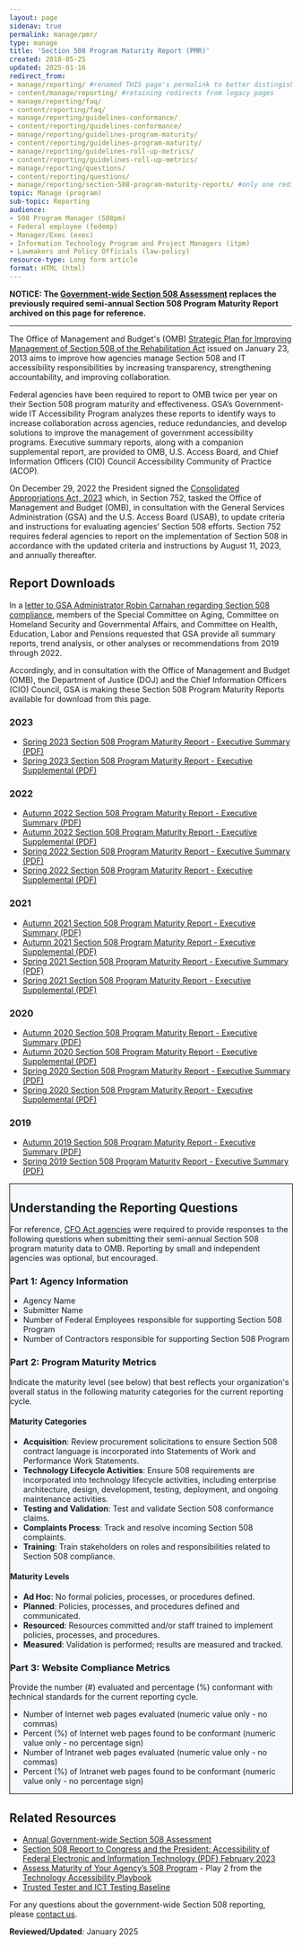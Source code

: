 ```yaml
---
layout: page
sidenav: true
permalink: manage/pmr/
type: manage
title: 'Section 508 Program Maturity Report (PMR)'
created: 2018-05-25
updated: 2025-01-16
redirect_from:
- manage/reporting/ #renamed THIS page's permalink to better distingish between Annual Section 508 Assessment
- content/manage/reporting/ #retaining redirects from legacy pages
- manage/reporting/faq/
- content/reporting/faq/
- manage/reporting/guidelines-conformance/
- content/reporting/guidelines-conformance/
- manage/reporting/guidelines-program-maturity/
- content/reporting/guidelines-program-maturity/
- manage/reporting/guidelines-roll-up-metrics/
- content/reporting/guidelines-roll-up-metrics/
- manage/reporting/questions/
- content/reporting/questions/
- manage/reporting/section-508-program-maturity-reports/ #only one redirect for this page, as there is no legacy page
topic: Manage (program)
sub-topic: Reporting
audience:
- 508 Program Manager (508pm)
- Federal employee (fedemp)
- Manager/Exec (exec)
- Information Technology Program and Project Managers (itpm)
- Lawmakers and Policy Officials (law-policy)
resource-type: Long form article
format: HTML (html)
---
```


**NOTICE: The [Government-wide Section 508 Assessment]({{site.baseurl}}/manage/section-508-assessment/) replaces the previously required semi-annual Section 508 Program Maturity Report archived on this page for reference.**

---

The Office of Management and Budget's (OMB) <a href="https://obamawhitehouse.archives.gov/sites/default/files/omb/procurement/memo/strategic-plan-508-compliance.pdf" target="_blank" target="_blank" class="usa-link--external">Strategic Plan for Improving Management of Section 508 of the Rehabilitation Act</a> issued on January 23, 2013 aims to improve how agencies manage Section 508 and IT accessibility responsibilities by increasing transparency, strengthening accountability, and improving collaboration.

Federal agencies have been required to report to OMB twice per year on their Section 508 program maturity and effectiveness. GSA’s Government-wide IT Accessibility Program analyzes these reports to identify ways to increase collaboration across agencies, reduce redundancies, and develop solutions to improve the management of government accessibility programs. Executive summary reports, along with a companion supplemental report, are provided to OMB, U.S. Access Board, and Chief Information Officers (CIO) Council Accessibility Community of Practice (ACOP).

On December 29, 2022 the President signed the <a href="https://www.appropriations.senate.gov/imo/media/doc/JRQ121922.PDF#page=651" target="_blank">Consolidated Appropriations Act, 2023</a> which, in Section 752, tasked the Office of Management and Budget (OMB), in consultation with the General Services Administration (GSA) and the U.S. Access Board (USAB), to update criteria and instructions for evaluating agencies’ Section 508 efforts.  Section 752 requires federal agencies to report on the implementation of Section 508 in accordance with the updated criteria and instructions by August 11, 2023, and annually thereafter.

## Report Downloads
In a <a href="https://www.aging.senate.gov/imo/media/doc/letter_to_gsa_administrator_robin_carnahan_re_section_508_compliance.pdf" target="_blank" target="_blank" class="usa-link--external">letter to GSA Administrator Robin Carnahan regarding Section 508 compliance</a>, members of the Special Committee on Aging, Committee on Homeland Security and Governmental Affairs, and Committee on Health, Education, Labor and Pensions requested that GSA provide all summary reports, trend analysis, or other analyses or recommendations from 2019 through 2022.

Accordingly, and in consultation with the Office of Management and Budget (OMB), the Department of Justice (DOJ) and the Chief Information Officers (CIO) Council, GSA is making these Section 508 Program Maturity Reports available for download from this page.

### 2023
* <a href="https://assets.section508.gov/assets/files/assessment/2019-2023/2023%20Spring%20Section%20508%20Program%20Maturity%20Report%20-%20Executive%20Summary.pdf" target="_blank" target="_blank" class="usa-link--external">Spring 2023 Section 508 Program Maturity Report - Executive Summary (PDF)</a>
* <a href="https://assets.section508.gov/assets/files/assessment/2019-2023/2023%20Spring%20Section%20508%20Program%20Maturity%20Report%20-%20Executive%20Supplemental.pdf" target="_blank" target="_blank" class="usa-link--external">Spring 2023 Section 508 Program Maturity Report - Executive Supplemental (PDF)</a>

### 2022
* <a href="https://assets.section508.gov/assets/files/assessment/2019-2023/2022%20Autumn%20Section%20508%20Program%20Maturity%20Report%20-%20Executive%20Summary.pdf" target="_blank" target="_blank" class="usa-link--external">Autumn 2022 Section 508 Program Maturity Report - Executive Summary (PDF)</a>
* <a href="https://assets.section508.gov/assets/files/assessment/2019-2023/2022%20Autumn%20Section%20508%20Program%20Maturity%20Report%20-%20Executive%20Supplemental.pdf" target="_blank" target="_blank" class="usa-link--external">Autumn 2022 Section 508 Program Maturity Report - Executive Supplemental (PDF)</a>
* <a href="https://assets.section508.gov/assets/files/assessment/2019-2023/2022%20Spring%20Section%20508%20Program%20Maturity%20Report%20-%20Executive%20Summary.pdf" target="_blank" target="_blank" class="usa-link--external">Spring 2022 Section 508 Program Maturity Report - Executive Summary (PDF)</a>
* <a href="https://assets.section508.gov/assets/files/assessment/2019-2023/2022%20Spring%20Section%20508%20Program%20Maturity%20Report%20-%20Executive%20Supplemental.pdf" target="_blank" target="_blank" class="usa-link--external">Spring 2022 Section 508 Program Maturity Report - Executive Supplemental (PDF)</a>

### 2021
* <a href="https://assets.section508.gov/assets/files/assessment/2019-2023/2021%20Autumn%20Section%20508%20Program%20Maturity%20Report%20-%20Executive%20Summary.pdf" target="_blank" target="_blank" class="usa-link--external">Autumn 2021 Section 508 Program Maturity Report - Executive Summary (PDF)</a>
* <a href="https://assets.section508.gov/assets/files/assessment/2019-2023/2021%20Autumn%20section%20508%20Program%20Maturity%20Report%20-%20Executive%20Supplemental.pdf" target="_blank" target="_blank" class="usa-link--external">Autumn 2021 Section 508 Program Maturity Report - Executive Supplemental (PDF)</a>
* <a href="https://assets.section508.gov/assets/files/assessment/2019-2023/2021%20Spring%20Section%20508%20Program%20Maturity%20Report%20-%20Executive%20Summary.pdf" target="_blank" target="_blank" class="usa-link--external">Spring 2021 Section 508 Program Maturity Report - Executive Summary (PDF)</a>
* <a href="https://assets.section508.gov/assets/files/assessment/2019-2023/2021%20Spring%20Section%20508%20Program%20Maturity%20Report%20-%20Executive%20Supplemental.pdf" target="_blank" target="_blank" class="usa-link--external">Spring 2021 Section 508 Program Maturity Report - Executive Supplemental (PDF)</a>

### 2020
* <a href="https://assets.section508.gov/assets/files/assessment/2019-2023/2020%20Autumn%20Section%20508%20Program%20Maturity%20Report%20-%20Executive%20Summary.pdf" target="_blank" target="_blank" class="usa-link--external">Autumn 2020 Section 508 Program Maturity Report - Executive Summary (PDF)</a>
* <a href="https://assets.section508.gov/assets/files/assessment/2019-2023/2020%20Autumn%20Section%20508%20Program%20Maturity%20Report%20-%20Executive%20Supplemental.pdf" target="_blank" target="_blank" class="usa-link--external">Autumn 2020 Section 508 Program Maturity Report - Executive Supplemental (PDF)</a>
* <a href="https://assets.section508.gov/assets/files/assessment/2019-2023/2020%20Spring%20Section%20508%20Program%20Maturity%20Report%20-%20Executive%20Summary.pdf" target="_blank" target="_blank" class="usa-link--external">Spring 2020 Section 508 Program Maturity Report - Executive Summary (PDF)</a>
* <a href="https://assets.section508.gov/assets/files/assessment/2019-2023/2020%20Spring%20Section%20508%20Program%20Maturity%20Report%20-%20Executive%20Supplemental.pdf" target="_blank" target="_blank" class="usa-link--external">Spring 2020 Section 508 Program Maturity Report - Executive Supplemental (PDF)</a>

### 2019
* <a href="https://assets.section508.gov/assets/files/assessment/2019-2023/2019%20Autumn%20Section%20508%20Program%20Maturity%20Report%20-%20Executive%20Summary.pdf" target="_blank" target="_blank" class="usa-link--external">Autumn 2019 Section 508 Program Maturity Report - Executive Summary (PDF)</a>
* <a href="https://assets.section508.gov/assets/files/assessment/2019-2023/2019%20Spring%20Section%20508%20Program%20Maturity%20Report%20-%20Executive%20Summary.pdf" target="_blank" target="_blank" class="usa-link--external">Spring 2019 Section 508 Program Maturity Report - Executive Summary (PDF)</a>

<div style="width: 100%; border: 1px solid black; background-color: #f5f9fc;" class="border-base radius-lg padding-1">
<h2><strong>Understanding the Reporting Questions</strong></h2>

<p>For reference, <a href="{{site.baseurl}}/tools/glossary/#agency">CFO Act agencies</a> were required to provide responses to the following questions when submitting their semi-annual Section 508 program maturity data to OMB. Reporting by small and independent agencies was optional, but encouraged.</p>

<h3><strong>Part 1: Agency Information</strong></h3>
<ul>
  <li>Agency Name</li>
  <li>Submitter Name</li>
  <li>Number of Federal Employees responsible for supporting Section 508 Program</li>
  <li>Number of Contractors responsible for supporting Section 508 Program</li>
</ul>

<h3><strong>Part 2: Program Maturity Metrics</strong></h3>
<p>Indicate the maturity level (see below) that best reflects your organization's overall status in the following maturity categories for the current reporting cycle.</p>

<h4><strong>Maturity Categories</strong></h4>
<ul>
  <li><strong>Acquisition</strong>: Review procurement solicitations to ensure Section 508 contract language is incorporated into Statements of Work and Performance Work Statements.</li>
  <li><strong>Technology Lifecycle Activities</strong>: Ensure 508 requirements are incorporated into technology lifecycle activities, including enterprise architecture, design, development, testing, deployment, and ongoing maintenance activities.</li>
  <li><strong>Testing and Validation</strong>: Test and validate Section 508 conformance claims.</li>
  <li><strong>Complaints Process</strong>: Track and resolve incoming Section 508 complaints.</li>
  <li><strong>Training</strong>: Train stakeholders on roles and responsibilities related to Section 508 compliance.</li>
</ul>

<h4><strong>Maturity Levels</strong></h4>
<ul>
  <li><strong>Ad Hoc</strong>: No formal policies, processes, or procedures defined.</li>
  <li><strong>Planned</strong>: Policies, processes, and procedures defined and communicated.</li>
  <li><strong>Resourced</strong>: Resources committed and/or staff trained to implement policies, processes, and procedures.</li>
  <li><strong>Measured</strong>: Validation is performed; results are measured and tracked.</li>
</ul>

<h3><strong>Part 3: Website Compliance Metrics</strong></h3>
<p>Provide the number (#) evaluated and percentage (%) conformant with technical standards for the current reporting cycle.</p>
<ul>
  <li>Number of Internet web pages evaluated (numeric value only - no commas)</li>
  <li>Percent (%) of Internet web pages found to be conformant (numeric value only - no percentage sign)</li>
  <li>Number of Intranet web pages evaluated (numeric value only - no commas)</li>
  <li>Percent (%) of Intranet web pages found to be conformant (numeric value only - no percentage sign)</li>
</ul>
</div>

## Related Resources
  * [Annual Government-wide Section 508 Assessment]({{site.baseurl}}/manage/section-508-assessment/)
  * <a href="https://www.justice.gov/crt/page/file/1569331/download" target="_blank">Section 508 Report to Congress and the President: Accessibility of Federal Electronic and Information Technology (PDF) February 2023</a>
  * [Assess Maturity of Your Agency’s 508 Program](https://www.section508.gov/tools/playbooks/technology-accessibility-playbook-intro/play02) - Play 2 from the [Technology Accessibility Playbook](/tools/playbooks/technology-accessibility-playbook-intro)
  * [Trusted Tester and ICT Testing Baseline](https://www.section508.gov/test/trusted-tester/)

For any questions about the government-wide Section 508 reporting, please [contact us]({{site.baseurl}}/contact-us/).

**Reviewed/Updated**: January 2025